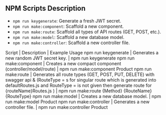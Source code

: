 ## NPM Scripts Description

- `npm run keygenerate`: Generate a fresh JWT secret.
- `npm run make:component`: Scaffold a new component.
- `npm run make:route`: Scaffold all types of API routes (GET, POST, etc.).
- `npm run make:model`: Scaffold a new database model.
- `npm run make:controller`: Scaffold a new controller file.


Script | Description | Example Usage
npm run keygenerate | Generates a new random JWT secret key. | npm run keygenerate
npm run make:component | Creates a new compact component (controller/model/route) | npm run make:component Product
npm run make:route | Generates all route types (GET, POST, PUT, DELETE) with swagger api & (RouteType = s for singular route which is generated into defaultRoutes.js and RouteType = is not given then generate route for {routeName}Routes.js ) | npm run make:route {Method} {RouteName} {RouteType}
npm run make:model | Creates a new database model. | npm run make:model Product
npm run make:controller | Generates a new controller file. | npm run make:controller Product